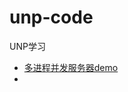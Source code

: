 # unp-code
UNP学习

* [多进程并发服务器demo](https://github.com/JakeLin0fly/unp-code/blob/master/mult-process-concurrent-server/server.c)
* 